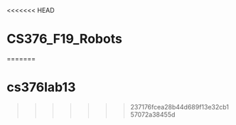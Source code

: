 <<<<<<< HEAD
# CS376_F19_Robots
=======
# cs376lab13
>>>>>>> 237176fcea28b44d689f13e32cb157072a38455d
